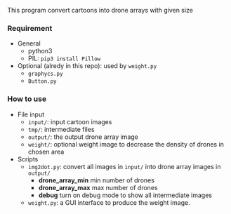 This program convert cartoons into drone arrays with given size


### Requirement
- General
  - python3
  - PIL: `pip3 install Pillow`
- Optional (alredy in this repo): used by `weight.py`
  - `graphycs.py`
  - `Button.py`

### How to use
- File input
  - `input/`: input cartoon images
  - `tmp/`: intermediate files
  - `output/`: the output drone array image
  - `weight/`: optional weight image to decrease the density of drones in chosen area
- Scripts
  - `img2dot.py`: convert all images in `input/` into drone array images in `output/`
    - __drone_array_min__ min number of drones
	- __drone_array_max__ max number of drones
	- __debug__ turn on debug mode to show all intermediate images
  - `weight.py`: a GUI interface to produce the weight image.
